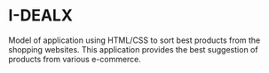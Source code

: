 # I-DEALX
 Model of application using HTML/CSS to sort best products  from the shopping websites. This application provides the best suggestion of products  from various e-commerce. 
